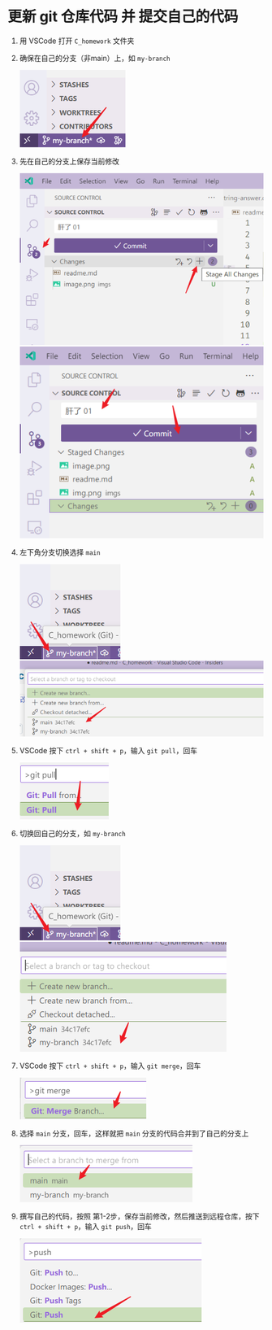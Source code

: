 # 更新 git 仓库代码 并 提交自己的代码

1. 用 VSCode 打开 `C_homework` 文件夹
2. 确保在自己的分支（非main）上，如 `my-branch`
   
   ![](imgs/img.png)

3. 先在自己的分支上保存当前修改
   
   ![stage](imgs/image.png)
   ![](imgs/image-1.png)

4. 左下角分支切换选择 `main`
   
   ![](imgs/image-2.png)
   ![](imgs/image-3.png)

5. VSCode 按下 `ctrl + shift + p`，输入 `git pull`，回车
   
    ![](imgs/image-4.png)

6. 切换回自己的分支，如 `my-branch`
   
   ![](imgs/image-2.png)
   ![](imgs/image-5.png)

7. VSCode 按下 `ctrl + shift + p`，输入 `git merge`，回车

    ![](imgs/image-6.png)

8. 选择 `main` 分支，回车，这样就把 `main` 分支的代码合并到了自己的分支上

    ![](imgs/image-7.png)

9. 撰写自己的代码，按照 第1-2步，保存当前修改，然后推送到远程仓库，按下 `ctrl + shift + p`，输入 `git push`，回车

    ![](imgs/image-8.png)
